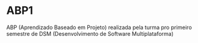 # ABP1
ABP (Aprendizado Baseado em Projeto) realizada pela turma pro primeiro semestre de DSM (Desenvolvimento de Software Multiplataforma)

